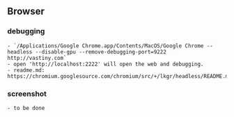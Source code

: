 ## Browser

### debugging
    - `/Applications/Google Chrome.app/Contents/MacOS/Google Chrome --headless --disable-gpu --remove-debugging-port=9222 http://vastiny.com`
    - open 'http://localhost:2222' will open the web and debugging.
    - readme.md: https://chromium.googlesource.com/chromium/src/+/lkgr/headless/README.md

### screenshot
    - to be done

